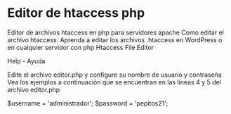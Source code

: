 # Editor de htaccess php
Editor de archivos htaccess en php para servidores apache
Como editar el archivo htaccess. Aprenda a editar los archivos .htaccess en WordPress o en cualquier servidor con php
Htaccess File Editor

Help - Ayuda

Edite el archivo editor.php y configure su nombre de usuario y contraseña
Vea los ejemplos a continuación que se encuentran en las líneas 4 y 5 del archivo editor.php

$username = 'administrador';
$password = 'pepitos21';
